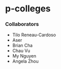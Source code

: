 # p-colleges

### Collaborators

- Tilo Reneau-Cardoso
- Aser
- Brian Cha
- Chau Vu
- My Nguyen
- Angela Zhou
